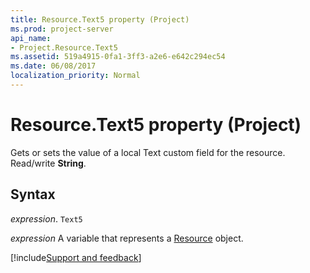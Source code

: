 ```yaml
---
title: Resource.Text5 property (Project)
ms.prod: project-server
api_name:
- Project.Resource.Text5
ms.assetid: 519a4915-0fa1-3ff3-a2e6-e642c294ec54
ms.date: 06/08/2017
localization_priority: Normal
---
```



# Resource.Text5 property (Project)

Gets or sets the value of a local Text custom field for the resource. Read/write  **String**.


## Syntax

_expression_. `Text5`

_expression_ A variable that represents a [Resource](./Project.Resource.md) object.

[!include[Support and feedback](~/includes/feedback-boilerplate.md)]